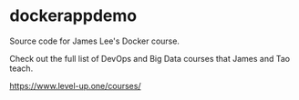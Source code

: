 # dockerappdemo
Source code for James Lee's Docker course.

Check out the full list of DevOps and Big Data courses that James and Tao teach.

https://www.level-up.one/courses/
